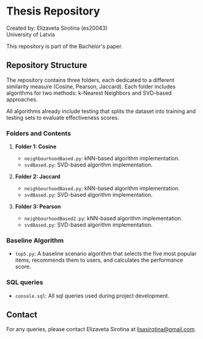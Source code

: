 # Thesis Repository

Created by: Elizaveta Sirotina (es20043)  
University of Latvia

This repository is part of the Bachelor's paper.

## Repository Structure

The repository contains three folders, each dedicated to a different similarity measure (Cosine, Pearson, Jaccard). Each folder includes algorithms for two methods: k-Nearest Neighbors and SVD-based approaches. 

All algorithms already include testing that splits the dataset into training and testing sets to evaluate effectiveness scores.

### Folders and Contents

1. **Folder 1: Cosine**
    - `neighbourhoodBased.py`: kNN-based algorithm implementation.
    - `svdBased.py`: SVD-based algorithm implementation.

2. **Folder 2: Jaccard**
    - `neighbourhoodBased.py`: kNN-based algorithm implementation.
    - `svdBased.py`: SVD-based algorithm implementation.

3. **Folder 3: Pearson**
    - `neighbourhoodBased2.py`: kNN-based algorithm implementation.
    - `svdBased.py`: SVD-based algorithm implementation.

### Baseline Algorithm

- `top5.py`: A baseline scenario algorithm that selects the five most popular items, recommends them to users, and calculates the performance score.

### SQL queries

- `console.sql`: All sql queries used during project development.

## Contact

For any queries, please contact Elizaveta Sirotina at lisasirotina@gmail.com.
